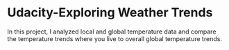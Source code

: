 # Udacity-Exploring Weather Trends
In this project, I analyzed local and global temperature data and compare the temperature trends where you live to overall global temperature trends.
